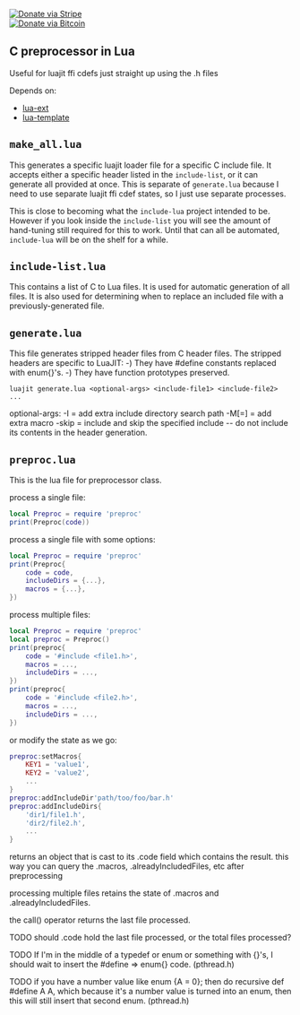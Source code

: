 [![Donate via Stripe](https://img.shields.io/badge/Donate-Stripe-green.svg)](https://buy.stripe.com/00gbJZ0OdcNs9zi288)<br>
[![Donate via Bitcoin](https://img.shields.io/badge/Donate-Bitcoin-green.svg)](bitcoin:37fsp7qQKU8XoHZGRQvVzQVP8FrEJ73cSJ)<br>

## C preprocessor in Lua

Useful for luajit ffi cdefs just straight up using the .h files

Depends on:
- [lua-ext](https://github.com/thenumbernine/lua-ext)
- [lua-template](https://github.com/thenumbernine/lua-template)

## `make_all.lua` ##

This generates a specific luajit loader file for a specific C include file.
It accepts either a specific header listed in the `include-list`, or it can generate all provided at once.
This is separate of `generate.lua` because I need to use separate luajit ffi cdef states, so I just use separate processes.

This is close to becoming what the `include-lua` project intended to be.  However if you look inside the `include-list` you will see the amount of hand-tuning still required for this to work.
Until that can all be automated, `include-lua` will be on the shelf for a while.

## `include-list.lua` ##

This contains a list of C to Lua files.  It is used for automatic generation of all files. It is also used for determining when to replace an included file with a previously-generated file. 

## `generate.lua` ##

This file generates stripped header files from C header files.
The stripped headers are specific to LuaJIT:
-) They have #define constants replaced with enum{}'s.
-) They have function prototypes preserved.

`luajit generate.lua <optional-args> <include-file1> <include-file2> ...`

optional-args:
	-I<include-dir> = add extra include directory search path
	-M<macro-name>[=<macro-value>] = add extra macro
	-skip <include-file> = include and skip the specified include -- do not include its contents in the header generation.

## `preproc.lua` ##

This is the lua file for preprocessor class.

process a single file:
``` Lua
local Preproc = require 'preproc'
print(Preproc(code))
```

process a single file with some options:
``` Lua
local Preproc = require 'preproc'
print(Preproc{
	code = code,
	includeDirs = {...},
	macros = {...},
})
```

process multiple files:
``` Lua
local Preproc = require 'preproc'
local preproc = Preproc()
print(preproc{
	code = '#include <file1.h>',
	macros = ...,
	includeDirs = ...,
})
print(preproc{
	code = '#include <file2.h>',
	macros = ...,
	includeDirs = ...,
})

```

or modify the state as we go:
``` Lua
preproc:setMacros{
	KEY1 = 'value1',
	KEY2 = 'value2',
	...
}
preproc:addIncludeDir'path/too/foo/bar.h'
preproc:addIncludeDirs{
	'dir1/file1.h',
	'dir2/file2.h',
	...
}
```

returns an object that is cast to its .code field which contains the result.
this way you can query the .macros, .alreadyIncludedFiles, etc after preprocessing

processing multiple files retains the state of .macros and .alreadyIncludedFiles.

the call() operator returns the last file processed.

TODO should .code hold the last file processed, or the total files processed?

TODO If I'm in the middle of a typedef or enum or something with {}'s, I should wait to insert the #define => enum{} code.  (pthread.h)

TODO if you have a number value like enum {A = 0}; then do recursive def #define A A, which because it's a number value is turned into an enum, then this will still insert that second enum.  (pthread.h)
